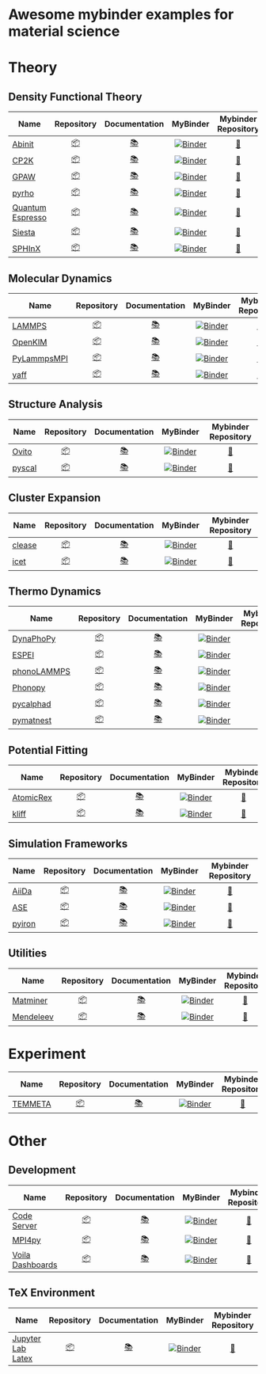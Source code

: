 # Awesome mybinder examples for material science

# Theory
## Density Functional Theory
| Name | Repository | Documentation | MyBinder | Mybinder Repository |
|------| :--------: | :-----------: | :------: | :-----------------: |
| [Abinit](https://www.abinit.org/) | [:package:](https://github.com/abinit) | [:books:](https://wiki.abinit.org/doku.php) | [![Binder](https://mybinder.org/badge_logo.svg)](https://mybinder.org/v2/gh/matbinder/abinit-example/master?filepath=example.ipynb) | [:rocket:](https://github.com/matbinder/abinit-example) |
| [CP2K](https://www.cp2k.org) | [:package:](https://github.com/cp2k/cp2k) | [:books:](https://manual.cp2k.org) | [![Binder](https://mybinder.org/badge_logo.svg)](https://mybinder.org/v2/gh/matbinder/cp2k-example/master?filepath=pycp2k.ipynb) | [:rocket:](https://github.com/matbinder/cp2k-example) |
| [GPAW](https://wiki.fysik.dtu.dk/gpaw/) | [:package:](https://gitlab.com/gpaw/gpaw) | [:books:](https://wiki.fysik.dtu.dk/gpaw/) | [![Binder](https://mybinder.org/badge_logo.svg)](https://mybinder.org/v2/gh/matbinder/gpaw-example/master?filepath=ase.ipynb) | [:rocket:](https://github.com/matbinder/gpaw-example) |
| [pyrho](https://github.com/ashtonmv/pyrho) | [:package:](https://github.com/ashtonmv/pyrho) | [:books:](https://github.com/ashtonmv/pyrho) | [![Binder](https://mybinder.org/badge_logo.svg)](https://mybinder.org/v2/gh/ashtonmv/pyrho/master) | [:rocket:](https://github.com/ashtonmv/pyrho) |
| [Quantum Espresso](http://www.quantum-espresso.org) | [:package:](https://gitlab.com/QEF/q-e) | [:books:](http://www.quantum-espresso.org/Doc/user_guide/) | [![Binder](https://mybinder.org/badge_logo.svg)](https://mybinder.org/v2/gh/matbinder/quantum-espresso-example/master?filepath=quantumespresso.ipynb) | [:rocket:](https://github.com/matbinder/quantum-espresso-example) |
| [Siesta](https://departments.icmab.es/leem/siesta/) | [:package:](https://gitlab.com/siesta-project/siesta) | [:books:](https://departments.icmab.es/leem/siesta/Documentation/index.html) | [![Binder](https://mybinder.org/badge_logo.svg)](https://mybinder.org/v2/gh/matbinder/siesta-example/master?filepath=ase.ipynb) | [:rocket:](https://github.com/matbinder/siesta-example) |
| [SPHInX](https://sxrepo.mpie.de) | [:package:](https://sxrepo.mpie.de/projects/sphinx/repository) | [:books:](https://sxrepo.mpie.de/attachments/download/43/sphinx-manual-2.6.1.pdf) | [![Binder](https://mybinder.org/badge_logo.svg)](https://mybinder.org/v2/gh/matbinder/sphinx-example/master?filepath=pyiron.ipynb) | [:rocket:](https://github.com/matbinder/sphinx-example) |


## Molecular Dynamics
| Name | Repository | Documentation | MyBinder | Mybinder Repository |
|------| :--------: | :-----------: | :------: | :-----------------: |
| [LAMMPS](https://lammps.sandia.gov) | [:package:](https://github.com/lammps/lammps) | [:books:](https://lammps.sandia.gov/doc/Manual.html) | [![Binder](https://mybinder.org/badge_logo.svg)](https://mybinder.org/v2/gh/matbinder/lammps-example/master?filepath=pylammps.ipynb) | [:rocket:](https://github.com/matbinder/lammps-example) |
| [OpenKIM](https://openkim.org) | [:package:](https://github.com/openkim) | [:books:](https://openkim.org/doc/) | [![Binder](https://mybinder.org/badge_logo.svg)](https://mybinder.org/v2/gh/matbinder/openkim-example/master?filepath=kimpy.ipynb) | [:rocket:](https://github.com/matbinder/openkim-example) |
| [PyLammpsMPI](https://github.com/pyiron/pylammpsmpi) | [:package:](https://github.com/pyiron/pylammpsmpi) | [:books:](https://github.com/pyiron/pylammpsmpi) | [![Binder](https://mybinder.org/badge_logo.svg)](https://mybinder.org/v2/gh/pyiron/pylammpsmpi/master) | [:rocket:](https://github.com/pyiron/pylammpsmpi) |
| [yaff](http://molmod.github.io/yaff) | [:package:](https://github.com/molmod/yaff) | [:books:](http://molmod.github.io/yaff) |  [![Binder](https://mybinder.org/badge_logo.svg)](https://mybinder.org/v2/gh/molmod/Tutorial/master/) | [:rocket:](https://github.com/molmod/Tutorial) |


## Structure Analysis
| Name | Repository | Documentation | MyBinder | Mybinder Repository |
|------| :--------: | :-----------: | :------: | :-----------------: |
| [Ovito](https://www.ovito.org) | [:package:](https://gitlab.com/stuko/ovito) | [:books:](https://www.ovito.org/docs/current/) | [![Binder](https://mybinder.org/badge_logo.svg)](https://mybinder.org/v2/gh/matbinder/ovito-example/master?filepath=ovito.ipynb) | [:rocket:](https://github.com/matbinder/ovito-example) |
| [pyscal](https://pyscal.com) | [:package:](https://github.com/srmnitc/pyscal) | [:books:](https://pyscal.com) | [![Binder](https://mybinder.org/badge_logo.svg)](https://mybinder.org/v2/gh/srmnitc/pybop/master?filepath=examples%2F) | [:rocket:](https://github.com/srmnitc/pyscal) |


## Cluster Expansion
| Name | Repository | Documentation | MyBinder | Mybinder Repository |
|------| :--------: | :-----------: | :------: | :-----------------: |
| [clease](https://computationalmaterials.gitlab.io/clease/) | [:package:](https://gitlab.com/computationalmaterials/clease) | [:books:](https://computationalmaterials.gitlab.io/clease/) | [![Binder](https://mybinder.org/badge_logo.svg)](https://mybinder.org/v2/gh/matbinder/clease-example/master?filepath=clease.ipynb) | [:rocket:](https://github.com/matbinder/clease-example) |
| [icet](https://icet.materialsmodeling.org) | [:package:](https://gitlab.com/materials-modeling/icet) | [:books:](https://icet.materialsmodeling.org) | [![Binder](https://mybinder.org/badge_logo.svg)](https://mybinder.org/v2/gh/matbinder/icet-example/master?filepath=icet.ipynb) | [:rocket:](https://github.com/matbinder/icet-example) |


## Thermo Dynamics
| Name | Repository | Documentation | MyBinder | Mybinder Repository |
|------| :--------: | :-----------: | :------: | :-----------------: |
| [DynaPhoPy](http://abelcarreras.github.io/DynaPhoPy/) | [:package:](https://github.com/abelcarreras/DynaPhoPy) | [:books:](http://abelcarreras.github.io/DynaPhoPy/) | [![Binder](https://mybinder.org/badge_logo.svg)](https://mybinder.org/v2/gh/matbinder/phonopy-example/master?filepath=dynaphopy.ipynb) | [:rocket:](https://github.com/matbinder/phonopy-example) |
| [ESPEI](http://espei.org) | [:package:](https://github.com/PhasesResearchLab/ESPEI) | [:books:](http://espei.org) | [![Binder](https://mybinder.org/badge_logo.svg)](https://mybinder.org/v2/gh/matbinder/espei-example/master?filepath=espei.ipynb) | [:rocket:](https://github.com/matbinder/espei-example) |
| [phonoLAMMPS](https://phonolammps.readthedocs.io/) | [:package:](https://github.com/abelcarreras/phonolammps) | [:books:](https://phonolammps.readthedocs.io/) | [![Binder](https://mybinder.org/badge_logo.svg)](https://mybinder.org/v2/gh/matbinder/phonopy-example/master?filepath=phonolammps.ipynb) | [:rocket:](https://github.com/matbinder/phonopy-example) |
| [Phonopy](https://phonopy.github.io/phonopy/) | [:package:](https://github.com/phonopy/phonopy) | [:books:](https://phonopy.github.io/phonopy/) | [![Binder](https://mybinder.org/badge_logo.svg)](https://mybinder.org/v2/gh/matbinder/phonopy-example/master?filepath=phonolammps.ipynb) | [:rocket:](https://github.com/matbinder/phonopy-example) |
| [pycalphad](https://pycalphad.org/) | [:package:](https://github.com/pycalphad/pycalphad) | [:books:](https://pycalphad.org/) | [![Binder](https://mybinder.org/badge_logo.svg)](https://mybinder.org/v2/gh/pycalphad/binder/master) | [:rocket:](https://github.com/pycalphad/binder) |
| [pymatnest](https://github.com/libAtoms/pymatnest) | [:package:](https://github.com/libAtoms/pymatnest) | [:books:](https://github.com/libAtoms/pymatnest) | [![Binder](https://mybinder.org/badge_logo.svg)](https://mybinder.org/v2/gh/matbinder/pymatnest-example/master?filepath=pymatnest.ipynb) | [:rocket:](https://github.com/matbinder/pymatnest-example) |


## Potential Fitting
| Name | Repository | Documentation | MyBinder | Mybinder Repository |
|------| :--------: | :-----------: | :------: | :-----------------: |
| [AtomicRex](https://www.atomicrex.org) | [:package:](https://gitlab.com/atomicrex/atomicrex) | [:books:](https://www.atomicrex.org) | [![Binder](https://mybinder.org/badge_logo.svg)](https://mybinder.org/v2/gh/matbinder/atomicrex-example/master) | [:rocket:](https://github.com/matbinder/atomicrex-example) |
| [kliff](https://kliff.readthedocs.io) | [:package:](https://github.com/mjwen/kliff) | [:books:](https://kliff.readthedocs.io) | [![Binder](https://mybinder.org/badge_logo.svg)](https://mybinder.org/v2/gh/matbinder/kliff-example/master?filepath=kliff.ipynb) | [:rocket:](https://github.com/matbinder/kliff-example) |


## Simulation Frameworks 
| Name | Repository | Documentation | MyBinder | Mybinder Repository |
|------| :--------: | :-----------: | :------: | :-----------------: |
| [AiiDa](http://www.aiida.net/) | [:package:](https://github.com/aiidateam/aiida-core) | [:books:](https://aiida.readthedocs.io) | [![Binder](https://mybinder.org/badge_logo.svg)](https://mybinder.org/v2/gh/aiidateam/aiida_demos/master/?urlpath=apps/apps/home/start.ipynb) | [:rocket:](https://github.com/aiidateam/aiida_demos) |
| [ASE](https://wiki.fysik.dtu.dk/ase/) | [:package:](https://gitlab.com/ase/ase) | [:books:](https://wiki.fysik.dtu.dk/ase/) | [![Binder](https://mybinder.org/badge_logo.svg)](https://mybinder.org/v2/gh/matbinder/ase-examples/master) | [:rocket:](https://github.com/matbinder/ase-examples) |
| [pyiron](https://pyiron.org) | [:package:](https://github.com/pyiron/pyiron) | [:books:](https://pyiron.readthedocs.io/) | [![Binder](https://mybinder.org/badge_logo.svg)](https://mybinder.org/v2/gh/pyiron/pyiron/master) | [:rocket:](https://github.com/pyiron/pyiron) |


## Utilities
| Name | Repository | Documentation | MyBinder | Mybinder Repository |
|------| :--------: | :-----------: | :------: | :-----------------: |
| [Matminer](https://hackingmaterials.lbl.gov/matminer/) | [:package:](https://github.com/hackingmaterials/matminer) | [:books:](https://hackingmaterials.lbl.gov/matminer/) | [![Binder](https://mybinder.org/badge_logo.svg)](https://mybinder.org/v2/gh/matbinder/matminer-example/master?filepath=matminer.ipynb) | [:rocket:](https://github.com/matbinder/matminer-example) |
| [Mendeleev](https://mendeleev.readthedocs.io/) | [:package:](https://github.com/lmmentel/mendeleev/) | [:books:](https://mendeleev.readthedocs.io/) | [![Binder](https://mybinder.org/badge_logo.svg)](https://mybinder.org/v2/gh/matbinder/mendeleev-example/master?filepath=mendeleev.ipynb) | [:rocket:](https://github.com/matbinder/mendeleev-example) |


# Experiment
| Name | Repository | Documentation | MyBinder | Mybinder Repository |
|------| :--------: | :-----------: | :------: | :-----------------: |
| [TEMMETA](https://github.com/din14970/TEMMETA) | [:package:](https://github.com/din14970/TEMMETA) | [:books:](https://github.com/din14970/TEMMETA) | [![Binder](https://mybinder.org/badge_logo.svg)](https://mybinder.org/v2/gh/din14970/TEMMETA/master?filepath=examples%2FTEMMETA%20demonstration.ipynb) | [:rocket:](https://github.com/din14970/TEMMETA) |

# Other

## Development
| Name | Repository | Documentation | MyBinder | Mybinder Repository |
|------| :--------: | :-----------: | :------: | :-----------------: |
| [Code Server](https://coder.com) | [:package:](https://github.com/cdr/code-server) | [:books:](https://github.com/cdr/code-server/blob/master/doc/FAQ.md) | [![Binder](https://mybinder.org/badge_logo.svg)](https://mybinder.org/v2/gh/betatim/vscode-binder/master?urlpath=lab) | [:rocket:](https://github.com/betatim/vscode-binder) |
| [MPI4py](https://mpi4py.readthedocs.io/) | [:package:](https://github.com/mpi4py/mpi4py) | [:books:](https://mpi4py.readthedocs.io/) | [![Binder](https://mybinder.org/badge_logo.svg)](https://mybinder.org/v2/gh/jan-janssen/mpi4py-example/master) | [:rocket:](https://github.com/jan-janssen/mpi4py-example) |
| [Voila Dashboards](https://github.com/voila-dashboards/voila) | [:package:](https://github.com/voila-dashboards/voila) | [:books:](https://voila.readthedocs.io) | [![Binder](https://mybinder.org/badge_logo.svg)](https://mybinder.org/v2/gh/voila-dashboards/voila-material/master?urlpath=voila) | [:rocket:](https://github.com/voila-dashboards/voila-material) |


## TeX Environment
| Name | Repository | Documentation | MyBinder | Mybinder Repository |
|------| :--------: | :-----------: | :------: | :-----------------: |
| [Jupyter Lab Latex](https://github.com/jupyterlab/jupyterlab-latex) | [:package:](https://github.com/jupyterlab/jupyterlab-latex) | [:books:](https://github.com/jupyterlab/jupyterlab-latex/blob/master/docs/advanced.md) | [![Binder](https://mybinder.org/badge_logo.svg)](https://mybinder.org/v2/gh/jan-janssen/latex-examples/master?urlpath=%2Flab) | [:rocket:](https://github.com/jan-janssen/latex-examples) |


